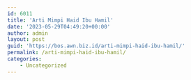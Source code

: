 ```yaml
---
id: 6011
title: 'Arti Mimpi Haid Ibu Hamil'
date: '2023-05-29T04:49:20+00:00'
author: admin
layout: post
guid: 'https://bos.awn.biz.id/arti-mimpi-haid-ibu-hamil/'
permalink: /arti-mimpi-haid-ibu-hamil/
categories:
    - Uncategorized
---
```


